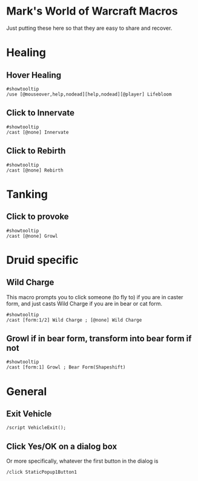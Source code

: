 # Mark's World of Warcraft Macros
Just putting these here so that they are easy to share and recover.


# Healing

## Hover Healing
~~~
#showtooltip
/use [@mouseover,help,nodead][help,nodead][@player] Lifebloom
~~~

## Click to Innervate
~~~
#showtooltip
/cast [@none] Innervate
~~~

## Click to Rebirth
~~~
#showtooltip
/cast [@none] Rebirth
~~~

# Tanking

## Click to provoke
~~~
#showtooltip
/cast [@none] Growl
~~~

# Druid specific

## Wild Charge
This macro prompts you to click someone (to fly to) if you are in caster form, and just casts Wild Charge if you are in bear or cat form.
~~~
#showtooltip
/cast [form:1/2] Wild Charge ; [@none] Wild Charge
~~~

## Growl if in bear form, transform into bear form if not
~~~
#showtooltip
/cast [form:1] Growl ; Bear Form(Shapeshift)
~~~

# General

## Exit Vehicle
~~~
/script VehicleExit();
~~~

## Click Yes/OK on a dialog box
Or more specifically, whatever the first button in the dialog is
~~~
/click StaticPopup1Button1
~~~
